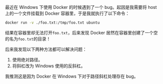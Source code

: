 最近在 Windows 下使用 Docker 的时候遇到了一个 bug。起因是我需要将 host 上的一个文件挂载到 Docker 容器里，于是我就执行了以下命令：

```sh
docker run -v ./foo.txt:/tmp/foo.txt ubuntu
```

结果在容器里却无法打开`foo.txt`，后来发现 Docker 居然在容器里创建了一个空的名为`foo.txt`的目录！

后来我发现以下两种方法都可以解决问题：

1. 使用绝对路径。
2. 将斜杠改为 Windows 使用的反斜杠。

我推测这是因为 Docker 在 Windows 下对于路径斜杠处理存在 bug。
